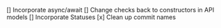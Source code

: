 [] Incorporate async/await
[] Change checks back to constructors in API models
[] Incorporate Statuses
[x] Clean up commit names
